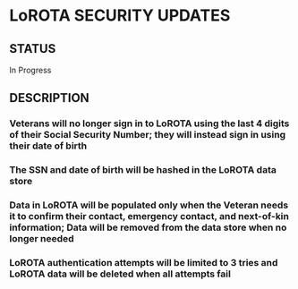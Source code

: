 # LoROTA SECURITY UPDATES

## STATUS
In Progress

## DESCRIPTION

### Veterans will no longer sign in to LoROTA using the last 4 digits of their Social Security Number; they will instead sign in using their date of birth

### The SSN and date of birth will be hashed in the LoROTA data store

### Data in LoROTA will be populated only when the Veteran needs it to confirm their contact, emergency contact, and next-of-kin information; Data will be removed from the data store when no longer needed

### LoROTA authentication attempts will be limited to 3 tries and LoROTA data will be deleted when all attempts fail

